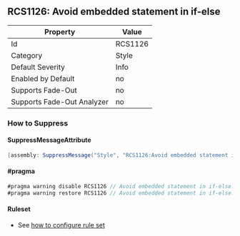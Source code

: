 ## RCS1126: Avoid embedded statement in if\-else

Property | Value
--- | --- 
Id | RCS1126
Category | Style
Default Severity | Info
Enabled by Default | no
Supports Fade-Out | no
Supports Fade-Out Analyzer | no

### How to Suppress

#### SuppressMessageAttribute

```csharp
[assembly: SuppressMessage("Style", "RCS1126:Avoid embedded statement in if-else.", Justification = "<Pending>")]
```

#### \#pragma

```csharp
#pragma warning disable RCS1126 // Avoid embedded statement in if-else.
#pragma warning restore RCS1126 // Avoid embedded statement in if-else.
```

#### Ruleset

* See [how to configure rule set](../HowToConfigureAnalyzers.md)
